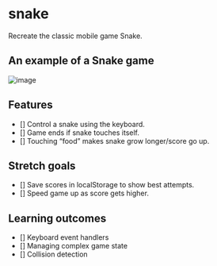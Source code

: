 # snake

Recreate the classic mobile game Snake.


## An example of a Snake game
![image](https://user-images.githubusercontent.com/99407460/180867421-0c380315-25a9-4a04-92b4-5dbafa5943ae.png)

## Features 
- [] Control a snake using the keyboard.
- [] Game ends if snake touches itself.
- [] Touching “food” makes snake grow longer/score go up.

## Stretch goals 
- [] Save scores in localStorage to show best attempts.
- [] Speed game up as score gets higher.

## Learning outcomes 
- [] Keyboard event handlers
- [] Managing complex game state
- [] Collision detection
